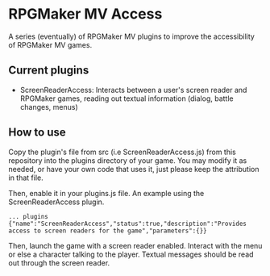 # RPGMaker MV Access

A series (eventually) of RPGMaker MV plugins to improve the accessibility of RPGMaker MV games.

## Current plugins

* ScreenReaderAccess: Interacts between a user's screen reader and RPGMaker games, reading out textual information (dialog, battle changes, menus)

## How to use

Copy the plugin's file from src (i.e ScreenReaderAccess.js) from this repository into the plugins directory of your game. You may modify it as needed, or have your own code that uses it, just please keep the attribution in that file.

Then, enable it in your plugins.js file. An example using the ScreenReaderAccess plugin.

```
... plugins
{"name":"ScreenReaderAccess","status":true,"description":"Provides access to screen readers for the game","parameters":{}}
```

Then, launch the game with a screen reader enabled. Interact with the menu or else a character talking to the player. Textual messages should be read out through the screen reader.